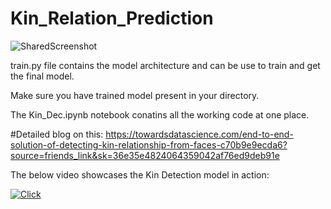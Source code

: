 # Kin_Relation_Prediction

![SharedScreenshot](https://user-images.githubusercontent.com/25688703/68922380-74448c80-07a1-11ea-8873-7b2864e3227d.jpg)

   
train.py file contains the model architecture and can be use to train and get the final model.

Make sure you have trained model present in your directory.

The Kin_Dec.ipynb notebook conatins all the working code at one place.

#Detailed blog on this:
https://towardsdatascience.com/end-to-end-solution-of-detecting-kin-relationship-from-faces-c70b9e9ecda6?source=friends_link&sk=36e35e4824064359042af76ed9deb91e

The below video showcases the Kin Detection model in action:

[![Click](https://img.youtube.com/vi/sd43B0oAHTI/0.jpg)](https://www.youtube.com/watch?v=sd43B0oAHTI&feature=emb_logo)

